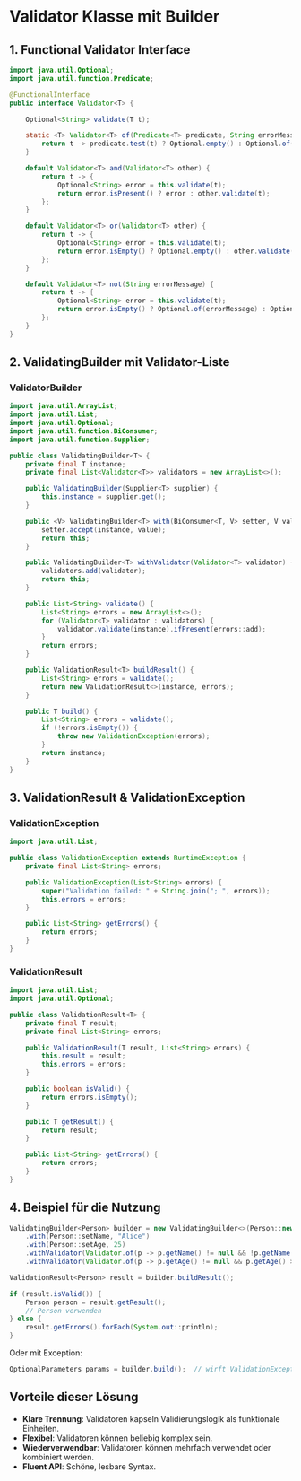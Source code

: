 # Validator Klasse mit Builder

## 1. Functional Validator Interface

```java
import java.util.Optional;
import java.util.function.Predicate;

@FunctionalInterface
public interface Validator<T> {

    Optional<String> validate(T t);

    static <T> Validator<T> of(Predicate<T> predicate, String errorMessage) {
        return t -> predicate.test(t) ? Optional.empty() : Optional.of(errorMessage);
    }

    default Validator<T> and(Validator<T> other) {
        return t -> {
            Optional<String> error = this.validate(t);
            return error.isPresent() ? error : other.validate(t);
        };
    }

    default Validator<T> or(Validator<T> other) {
        return t -> {
            Optional<String> error = this.validate(t);
            return error.isEmpty() ? Optional.empty() : other.validate(t);
        };
    }

    default Validator<T> not(String errorMessage) {
        return t -> {
            Optional<String> error = this.validate(t);
            return error.isEmpty() ? Optional.of(errorMessage) : Optional.empty();
        };
    }
}
```

## 2. ValidatingBuilder mit Validator-Liste

### ValidatorBuilder

```java
import java.util.ArrayList;
import java.util.List;
import java.util.Optional;
import java.util.function.BiConsumer;
import java.util.function.Supplier;

public class ValidatingBuilder<T> {
    private final T instance;
    private final List<Validator<T>> validators = new ArrayList<>();

    public ValidatingBuilder(Supplier<T> supplier) {
        this.instance = supplier.get();
    }

    public <V> ValidatingBuilder<T> with(BiConsumer<T, V> setter, V value) {
        setter.accept(instance, value);
        return this;
    }

    public ValidatingBuilder<T> withValidator(Validator<T> validator) {
        validators.add(validator);
        return this;
    }

    public List<String> validate() {
        List<String> errors = new ArrayList<>();
        for (Validator<T> validator : validators) {
            validator.validate(instance).ifPresent(errors::add);
        }
        return errors;
    }

    public ValidationResult<T> buildResult() {
        List<String> errors = validate();
        return new ValidationResult<>(instance, errors);
    }

    public T build() {
        List<String> errors = validate();
        if (!errors.isEmpty()) {
            throw new ValidationException(errors);
        }
        return instance;
    }
}
```

## 3. ValidationResult & ValidationException

### ValidationException

```java
import java.util.List;

public class ValidationException extends RuntimeException {
    private final List<String> errors;

    public ValidationException(List<String> errors) {
        super("Validation failed: " + String.join("; ", errors));
        this.errors = errors;
    }

    public List<String> getErrors() {
        return errors;
    }
}
```

### ValidationResult

```java
import java.util.List;
import java.util.Optional;

public class ValidationResult<T> {
    private final T result;
    private final List<String> errors;

    public ValidationResult(T result, List<String> errors) {
        this.result = result;
        this.errors = errors;
    }

    public boolean isValid() {
        return errors.isEmpty();
    }

    public T getResult() {
        return result;
    }

    public List<String> getErrors() {
        return errors;
    }
}
```

## 4. Beispiel für die Nutzung

```java
ValidatingBuilder<Person> builder = new ValidatingBuilder<>(Person::new)
    .with(Person::setName, "Alice")
    .with(Person::setAge, 25)
    .withValidator(Validator.of(p -> p.getName() != null && !p.getName().isEmpty(), "Name darf nicht leer sein"))
    .withValidator(Validator.of(p -> p.getAge() != null && p.getAge() >= 18, "Alter muss mindestens 18 sein"));

ValidationResult<Person> result = builder.buildResult();

if (result.isValid()) {
    Person person = result.getResult();
    // Person verwenden
} else {
    result.getErrors().forEach(System.out::println);
}
```

Oder mit Exception:

```java
OptionalParameters params = builder.build();  // wirft ValidationException bei Fehlern
```

## Vorteile dieser Lösung

- **Klare Trennung**: Validatoren kapseln Validierungslogik als funktionale Einheiten.
- **Flexibel**: Validatoren können beliebig komplex sein.
- **Wiederverwendbar**: Validatoren können mehrfach verwendet oder kombiniert werden.
- **Fluent API**: Schöne, lesbare Syntax.
